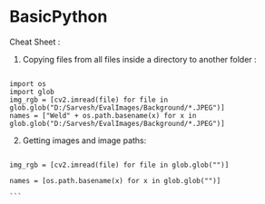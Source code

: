 # BasicPython
Cheat Sheet :

1. Copying files from all files inside a directory to another folder :

```

import os
import glob
img_rgb = [cv2.imread(file) for file in glob.glob("D:/Sarvesh/EvalImages/Background/*.JPEG")]
names = ["Weld" + os.path.basename(x) for x in glob.glob("D:/Sarvesh/EvalImages/Background/*.JPEG")]

```



2. Getting images and image paths: 

````

img_rgb = [cv2.imread(file) for file in glob.glob("")]

names = [os.path.basename(x) for x in glob.glob("")]

```
